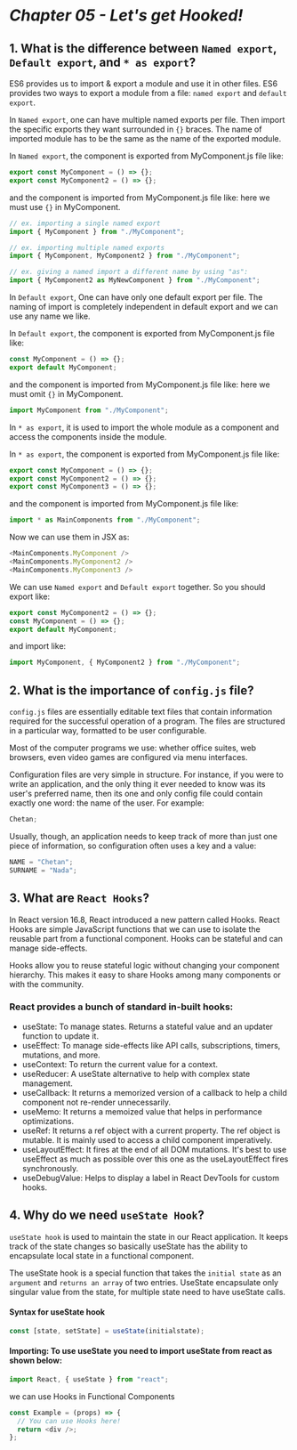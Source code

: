 # _Chapter 05 - Let's get Hooked!_

## 1. What is the difference between `Named export`, `Default export`, and `* as export`?

ES6 provides us to import & export a module and use it in other files. ES6 provides two ways to export a module from a file: `named export` and `default export`.

In `Named export`, one can have multiple named exports per file. Then import the specific exports they want surrounded in `{}` braces. The name of imported module has to be the same as the name of the exported module.

In `Named export`, the component is exported from MyComponent.js file like:

```js
export const MyComponent = () => {};
export const MyComponent2 = () => {};
```

and the component is imported from MyComponent.js file like: here we must use `{}` in MyComponent.

```js
// ex. importing a single named export
import { MyComponent } from "./MyComponent";

// ex. importing multiple named exports
import { MyComponent, MyComponent2 } from "./MyComponent";

// ex. giving a named import a different name by using "as":
import { MyComponent2 as MyNewComponent } from "./MyComponent";
```

In `Default export`, One can have only one default export per file. The naming of import is completely independent in default export and we can use any name we like.

In `Default export`, the component is exported from MyComponent.js file like:

```js
const MyComponent = () => {};
export default MyComponent;
```

and the component is imported from MyComponent.js file like: here we must omit `{}` in MyComponent.

```js
import MyComponent from "./MyComponent";
```

In `* as export`, it is used to import the whole module as a component and access the components inside the module.

In `* as export`, the component is exported from MyComponent.js file like:

```js
export const MyComponent = () => {};
export const MyComponent2 = () => {};
export const MyComponent3 = () => {};
```

and the component is imported from MyComponent.js file like:

```js
import * as MainComponents from "./MyComponent";
```

Now we can use them in JSX as:

```js
<MainComponents.MyComponent />
<MainComponents.MyComponent2 />
<MainComponents.MyComponent3 />
```

We can use `Named export` and `Default export` together. So you should export like:

```js
export const MyComponent2 = () => {};
const MyComponent = () => {};
export default MyComponent;
```

and import like:

```js
import MyComponent, { MyComponent2 } from "./MyComponent";
```

## 2. What is the importance of `config.js` file?

`config.js` files are essentially editable text files that contain information required for the successful operation of a program. The files are structured in a particular way, formatted to be user configurable.

Most of the computer programs we use: whether office suites, web browsers, even video games are configured via menu interfaces.

Configuration files are very simple in structure. For instance, if you were to write an application, and the only thing it ever needed to know was its user's preferred name, then its one and only config file could contain exactly one word: the name of the user. For example:

```js
Chetan;
```

Usually, though, an application needs to keep track of more than just one piece of information, so configuration often uses a key and a value:

```js
NAME = "Chetan";
SURNAME = "Nada";
```

## 3. What are `React Hooks`?

In React version 16.8, React introduced a new pattern called Hooks. React Hooks are simple JavaScript functions that we can use to isolate the reusable part from a functional component. Hooks can be stateful and can manage side-effects.

Hooks allow you to reuse stateful logic without changing your component hierarchy. This makes it easy to share Hooks among many components or with the community.

### React provides a bunch of standard in-built hooks:

- useState: To manage states. Returns a stateful value and an updater function to update it.
- useEffect: To manage side-effects like API calls, subscriptions, timers, mutations, and more.
- useContext: To return the current value for a context.
- useReducer: A useState alternative to help with complex state management.
- useCallback: It returns a memorized version of a callback to help a child component not re-render unnecessarily.
- useMemo: It returns a memoized value that helps in performance optimizations.
- useRef: It returns a ref object with a current property. The ref object is mutable. It is mainly used to access a child component imperatively.
- useLayoutEffect: It fires at the end of all DOM mutations. It's best to use useEffect as much as possible over this one as the useLayoutEffect fires synchronously.
- useDebugValue: Helps to display a label in React DevTools for custom hooks.

## 4. Why do we need `useState Hook`?

`useState hook` is used to maintain the state in our React application. It keeps track of the state changes so basically useState has the ability to encapsulate local state in a functional component.

The useState hook is a special function that takes the `initial state` as an `argument` and `returns an array` of two entries. UseState encapsulate only singular value from the state, for multiple state need to have useState calls.

#### Syntax for useState hook

```js
const [state, setState] = useState(initialstate);
```

#### Importing: To use useState you need to import useState from react as shown below:

```js
import React, { useState } from "react";
```

we can use Hooks in Functional Components

```js
const Example = (props) => {
  // You can use Hooks here!
  return <div />;
};
```
